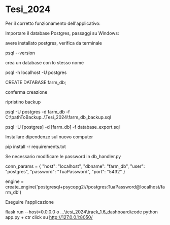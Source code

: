# Tesi_2024

Per il corretto funzionamento dell'applicativo:

Importare il database Postgres, passaggi su Windows:


avere installato postgres, verifica da terminale

psql --version



crea un database con lo stesso nome

psql -h localhost -U postgres

CREATE DATABASE farm_db;

conferma creazione



ripristino backup

psql -U postgres -d farm_db -f C:\pathToBackup\..\Tesi_2024\farm_db_backup.sql

psql -U [postgres] -d [farm_db] -f database_export.sql


Installare dipendenze sul nuovo computer

pip install -r requirements.txt


Se necessario modificare le password in db_handler.py


conn_params = {
    "host": "localhost",
    "dbname": "farm_db",
    "user": "postgres",
    "password": "TuaPassword",
    "port": "5432"
}


engine = create_engine('postgresql+psycopg2://postgres:TuaPassword@localhost/farm_db')


Eseguire l'applicazione

flask run --host=0.0.0.0
o
...\tesi_2024\track_1.6_dashboard\code python app.py  +  ctr click su  http://127.0.0.1:8050/
